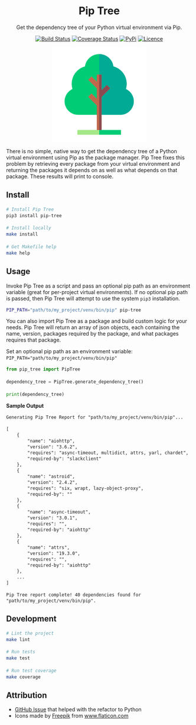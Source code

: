 <div align="center">

# Pip Tree

Get the dependency tree of your Python virtual environment via Pip.

[![Build Status](https://github.com/Justintime50/pip-tree/workflows/build/badge.svg)](https://github.com/Justintime50/pip-tree/actions)
[![Coverage Status](https://coveralls.io/repos/github/Justintime50/pip-tree/badge.svg?branch=main)](https://coveralls.io/github/Justintime50/pip-tree?branch=main)
[![PyPi](https://img.shields.io/pypi/v/pip-tree)](https://pypi.org/project/pip-tree/)
[![Licence](https://img.shields.io/github/license/justintime50/pip-tree)](LICENSE)

<img src="assets/showcase.png" alt="Showcase">

</div>

There is no simple, native way to get the dependency tree of a Python virtual environment using Pip as the package manager. Pip Tree fixes this problem by retrieving every package from your virtual environment and returning the packages it depends on as well as what depends on that package. These results will print to console.

## Install

```bash
# Install Pip Tree
pip3 install pip-tree

# Install locally
make install

# Get Makefile help
make help
```

## Usage

Invoke Pip Tree as a script and pass an optional pip path as an environment variable (great for per-project virtual environments). If no optional pip path is passed, then Pip Tree will attempt to use the system `pip3` installation.

```bash
PIP_PATH="path/to/my_project/venv/bin/pip" pip-tree
```

You can also import Pip Tree as a package and build custom logic for your needs. Pip Tree will return an array of json objects, each containing the name, version, packages required by the package, and what packages requires that package.

Set an optional pip path as an environment variable: `PIP_PATH="path/to/my_project/venv/bin/pip"`

```python
from pip_tree import PipTree

dependency_tree = PipTree.generate_dependency_tree()

print(dependency_tree)
```

**Sample Output**

```
Generating Pip Tree Report for "path/to/my_project/venv/bin/pip"...

[
    {
        "name": "aiohttp",
        "version": "3.6.2",
        "requires": "async-timeout, multidict, attrs, yarl, chardet",
        "required-by": "slackclient"
    },
    {
        "name": "astroid",
        "version": "2.4.2",
        "requires": "six, wrapt, lazy-object-proxy",
        "required-by": ""
    },
    {
        "name": "async-timeout",
        "version": "3.0.1",
        "requires": "",
        "required-by": "aiohttp"
    },
    {
        "name": "attrs",
        "version": "19.3.0",
        "requires": "",
        "required-by": "aiohttp"
    },
    ...
]

Pip Tree report complete! 40 dependencies found for "path/to/my_project/venv/bin/pip".
```

## Development

```bash
# Lint the project
make lint

# Run tests
make test

# Run test coverage
make coverage
```

## Attribution

- [GitHub Issue](https://github.com/pypa/pip/issues/5261#issuecomment-388173430) that helped with the refactor to Python
- Icons made by <a href="https://www.flaticon.com/authors/freepik" title="Freepik">Freepik</a> from <a href="https://www.flaticon.com/" title="Flaticon"> www.flaticon.com</a>
